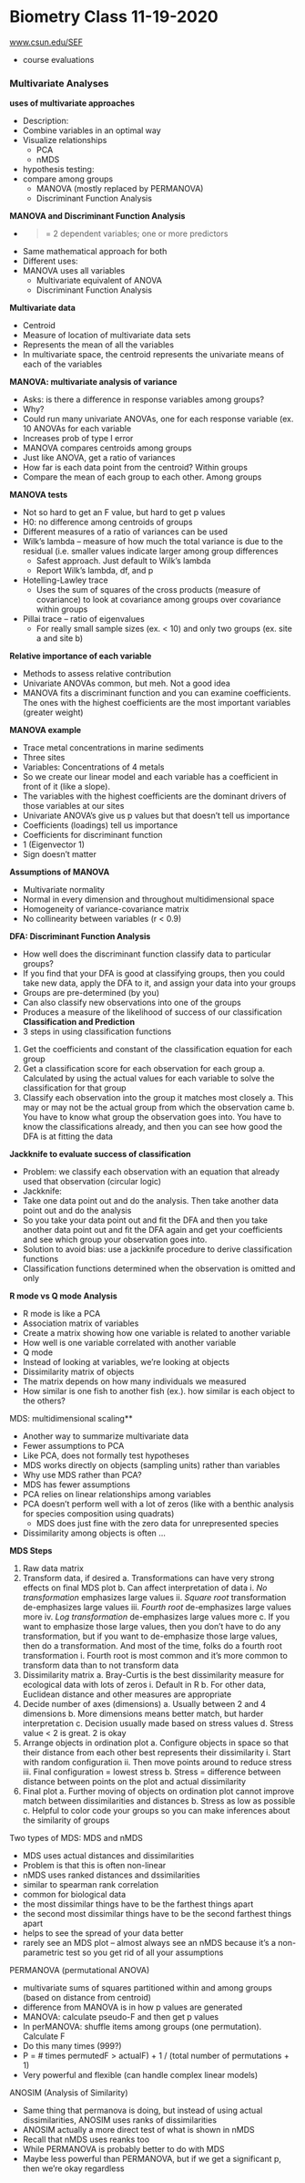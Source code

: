 # Biometry Class 11-19-2020

www.csun.edu/SEF
- course evaluations

### Multivariate Analyses

**uses of multivariate approaches**
-	Description: 
  - Combine variables in an optimal way
  - Visualize relationships
    - PCA
    - nMDS
-	hypothesis testing:
  - compare among groups
    - MANOVA (mostly replaced by PERMANOVA)
    - Discriminant Function Analysis 

**MANOVA and Discriminant Function Analysis**
-	>= 2 dependent variables; one or more predictors
-	Same mathematical approach for both
-	Different uses:
  - MANOVA uses all variables
    - Multivariate equivalent of ANOVA
    - Discriminant Function Analysis

**Multivariate data**
-	Centroid
  - Measure of location of multivariate data sets
  -	Represents the mean of all the variables
  -	In multivariate space, the centroid represents the univariate means of each of the variables

**MANOVA: multivariate analysis of variance**
-	Asks: is there a difference in response variables among groups?
-	Why?
  -	Could run many univariate ANOVAs, one for each response variable (ex. 10 ANOVAs for each variable
  -	Increases prob of type I error
-	MANOVA compares centroids among groups
  -	Just like ANOVA, get a ratio of variances
  -	How far is each data point from the centroid? Within groups
  -	Compare the mean of each group to each other. Among groups

**MANOVA tests**
-	Not so hard to get an F value, but hard to get p values
-	H0: no difference among centroids of groups
-	Different measures of a ratio of variances can be used
  -	Wilk’s lambda – measure of how much the total variance is due to the residual (i.e. smaller values indicate larger among group differences
    - Safest approach. Just default to Wilk’s lambda
    -	Report Wilk’s lambda, df, and p
  -	Hotelling-Lawley trace
    -	Uses the sum of squares of the cross products (measure of covariance) to look at covariance among groups over covariance within groups
  -	Pillai trace – ratio of eigenvalues
    -	For really small sample sizes (ex. < 10) and only two groups (ex. site a and site b)

**Relative importance of each variable**
-	Methods to assess relative contribution
  -	Univariate ANOVAs common, but meh. Not a good idea
  -	MANOVA fits a discriminant function and you can examine coefficients. The ones with the highest coefficients are the most important variables (greater weight)

**MANOVA example**
-	Trace metal concentrations in marine sediments 
-	Three sites
-	Variables: Concentrations of 4 metals
-	So we create our linear model and each variable has a coefficient in front of it (like a slope). 
  -	The variables with the highest coefficients are the dominant drivers of those variables at our sites
-	Univariate ANOVA’s give us p values but that doesn’t tell us importance
-	Coefficients (loadings) tell us importance
  -	Coefficients for discriminant function
  -	1 (Eigenvector 1)
  -	Sign doesn’t matter

**Assumptions of MANOVA**
-	Multivariate normality
  -	Normal in every dimension and throughout multidimensional space
-	Homogeneity of variance-covariance matrix
-	No collinearity between variables (r < 0.9)

**DFA: Discriminant Function Analysis**
-	How well does the discriminant function classify data to particular groups?
-	If you find that your DFA is good at classifying groups, then you could take new data, apply the DFA to it, and assign your data into your groups
-	Groups are pre-determined (by you)
-	Can also classify new observations into one of the groups
-	Produces a measure of the likelihood of success of our classification
**Classification and Prediction**
-	3 steps in using classification functions
  1.	Get the coefficients and constant of the classification equation for each group
  2.	Get a classification score for each observation for each group
    a.	Calculated by using the actual values for each variable to solve the classification for that group
  3.	Classify each observation into the group it matches most closely
    a.	This may or may not be the actual group from which the observation came
    b.	You have to know what group the observation goes into. You have to know the classifications already, and then you can see how good the DFA is at fitting the data

**Jackknife to evaluate success of classification**
-	Problem: we classify each observation with an equation that already used that observation (circular logic)
-	Jackknife:
  -	Take one data point out and do the analysis. Then take another data point out and do the analysis
  -	So you take your data point out and fit the DFA and then you take another data point out and fit the DFA again and get your coefficients and see which group your observation goes into.
-	Solution to avoid bias: use a jackknife procedure to derive classification functions
  -	Classification functions determined when the observation is omitted and only 


**R mode vs Q mode Analysis**
-	R mode is like a PCA
  - Association matrix of variables
  -	Create a matrix showing how one variable is related to another variable
  -	How well is one variable correlated with another variable
-	Q mode
  -	Instead of looking at variables, we’re looking at objects
  -	Dissimilarity matrix of objects
  -	The matrix depends on how many individuals we measured
  -	How similar is one fish to another fish (ex.). how similar is each object to the others?

MDS: multidimensional scaling**
-	Another way to summarize multivariate data
  -	Fewer assumptions to PCA
  -	Like PCA, does not formally test hypotheses
  -	MDS works directly on objects (sampling units) rather than variables
-	Why use MDS rather than PCA?
  -	MDS has fewer assumptions
  -	PCA relies on linear relationships among variables
  -	PCA doesn’t perform well with a lot of zeros (like with a benthic analysis for species composition using quadrats)
    -	MDS does just fine with the zero data for unrepresented species
  -	Dissimilarity among objects is often …

**MDS Steps**
1.	Raw data matrix
2.	Transform data, if desired
  a.	Transformations can have very strong effects on final MDS plot
  b.	Can affect interpretation of data
    i.	*No transformation* emphasizes large values
    ii.	*Square root* transformation de-emphasizes large values
    iii.	*Fourth root* de-emphasizes large values more
    iv.	*Log transformation* de-emphasizes large values more
  c.	If you want to emphasize those large values, then you don’t have to do any transformation, but if you want to de-emphasize those large values, then do a transformation. And most of the time, folks do a fourth root transformation
    i.	Fourth root is most common and it’s more common to transform data than to not transform data
3.	Dissimilarity matrix
  a.	Bray-Curtis is the best dissimilarity measure for ecological data with lots of zeros
    i.	Default in R
  b.	For other data, Euclidean distance and other measures are appropriate
4.	Decide number of axes (dimensions)
  a.	Usually between 2 and 4 dimensions
  b.	More dimensions means better match, but harder interpretation
  c.	Decision usually made based on stress values
  d.	Stress value < 2 is great. 2 is okay
5.	Arrange objects in ordination plot
  a.	Configure objects in space so that their distance from each other best represents their dissimilarity
    i.	Start with random configuration
    ii.	Then move points around to reduce stress
    iii.	Final configuration = lowest stress
  b.	Stress = difference between distance between points on the plot and actual dissimilarity
6.	Final plot
  a.	Further moving of objects on ordination plot cannot improve match between dissimilarities and distances 
  b.	Stress as low as possible
  c.	Helpful to color code your groups so you can make inferences about the similarity of groups

Two types of MDS: MDS and nMDS
-	MDS uses actual distances and dissimilarities
  -	Problem is that this is often non-linear
-	nMDS uses ranked distances and dssimilarities
  -	similar to spearman rank correlation
  -	common for biological data
  -	the most dissimilar things have to be the farthest things apart
  -	the second most dissimilar things have to be the second farthest things apart
  -	helps to see the spread of your data better
-	rarely see an MDS plot – almost always see an nMDS because it’s a non-parametric test so you get rid of all your assumptions

PERMANOVA (permutational ANOVA)
-	multivariate sums of squares partitioned within and among groups (based on distance from centroid)
-	difference from MANOVA is in how p values are generated
  -	MANOVA: calculate pseudo-F and then get p values
  -	In perMANOVA: shuffle items among groups (one permutation). Calculate F
  -	Do this many times (999?)
  -	P = # times permutedF > actualF) + 1 / (total number of permutations + 1)
-	Very powerful and flexible (can handle complex linear models)


ANOSIM (Analysis of Similarity)
-	Same thing that permanova is doing, but instead of using actual dissimilarities, ANOSIM uses ranks of dissimilarities
-	ANOSIM actually a more direct test of what is shown in nMDS
  -	Recall that nMDS uses reanks too
-	While PERMANOVA is probably better to do with MDS
-	Maybe less powerful than PERMANOVA, but if we get a significant p, then we’re okay regardless

